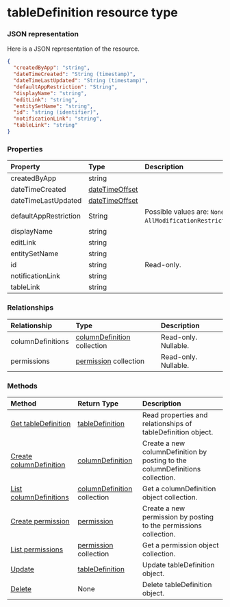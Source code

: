 # tableDefinition resource type



### JSON representation

Here is a JSON representation of the resource.

<!-- {
  "blockType": "resource",
  "optionalProperties": [

  ],
  "@odata.type": "microsoft.graph.tabledefinition"
}-->

```json
{
  "createdByApp": "string",
  "dateTimeCreated": "String (timestamp)",
  "dateTimeLastUpdated": "String (timestamp)",
  "defaultAppRestriction": "String",
  "displayName": "string",
  "editLink": "string",
  "entitySetName": "string",
  "id": "string (identifier)",
  "notificationLink": "string",
  "tableLink": "string"
}

```
### Properties
| Property	   | Type	|Description|
|:---------------|:--------|:----------|
|createdByApp|string||
|dateTimeCreated|[dateTimeOffset](datetimeoffset.md)||
|dateTimeLastUpdated|[dateTimeOffset](datetimeoffset.md)||
|defaultAppRestriction|String| Possible values are: `None`, `AllModificationRestricted`.|
|displayName|string||
|editLink|string||
|entitySetName|string||
|id|string| Read-only.|
|notificationLink|string||
|tableLink|string||

### Relationships
| Relationship | Type	|Description|
|:---------------|:--------|:----------|
|columnDefinitions|[columnDefinition](columndefinition.md) collection| Read-only. Nullable.|
|permissions|[permission](permission.md) collection| Read-only. Nullable.|

### Methods

| Method		   | Return Type	|Description|
|:---------------|:--------|:----------|
|[Get tableDefinition](../api/tabledefinition_get.md) | [tableDefinition](tabledefinition.md) |Read properties and relationships of tableDefinition object.|
|[Create columnDefinition](../api/tabledefinition_post_columndefinitions.md) |[columnDefinition](columndefinition.md)| Create a new columnDefinition by posting to the columnDefinitions collection.|
|[List columnDefinitions](../api/tabledefinition_list_columndefinitions.md) |[columnDefinition](columndefinition.md) collection| Get a columnDefinition object collection.|
|[Create permission](../api/tabledefinition_post_permissions.md) |[permission](permission.md)| Create a new permission by posting to the permissions collection.|
|[List permissions](../api/tabledefinition_list_permissions.md) |[permission](permission.md) collection| Get a permission object collection.|
|[Update](../api/tabledefinition_update.md) | [tableDefinition](tabledefinition.md)	|Update tableDefinition object. |
|[Delete](../api/tabledefinition_delete.md) | None |Delete tableDefinition object. |

<!-- uuid: 8fcb5dbc-d5aa-4681-8e31-b001d5168d79
2015-10-25 14:57:30 UTC -->
<!-- {
  "type": "#page.annotation",
  "description": "tableDefinition resource",
  "keywords": "",
  "section": "documentation",
  "tocPath": ""
}-->